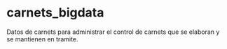 # carnets_bigdata
Datos de carnets para administrar el control de carnets que se elaboran y se mantienen en tramite.
